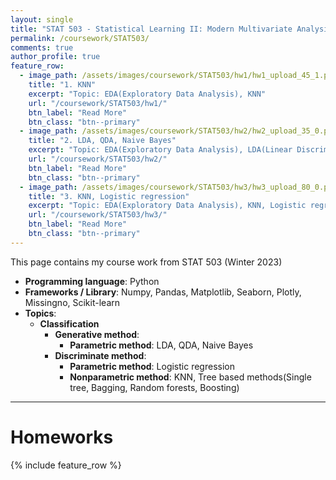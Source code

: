 ```yaml
---
layout: single
title: "STAT 503 - Statistical Learning II: Modern Multivariate Analysis"
permalink: /coursework/STAT503/
comments: true
author_profile: true
feature_row:
  - image_path: /assets/images/coursework/STAT503/hw1/hw1_upload_45_1.png
    title: "1. KNN"
    excerpt: "Topic: EDA(Exploratory Data Analysis), KNN"
    url: "/coursework/STAT503/hw1/"
    btn_label: "Read More"
    btn_class: "btn--primary"	
  - image_path: /assets/images/coursework/STAT503/hw2/hw2_upload_35_0.png
    title: "2. LDA, QDA, Naive Bayes"
    excerpt: "Topic: EDA(Exploratory Data Analysis), LDA(Linear Discriminant Analysis), QDA(Quadratic Discriminant Analysis), Naive Bayes"
    url: "/coursework/STAT503/hw2/"
    btn_label: "Read More"
    btn_class: "btn--primary"	
  - image_path: /assets/images/coursework/STAT503/hw3/hw3_upload_80_0.png
    title: "3. KNN, Logistic regression"
    excerpt: "Topic: EDA(Exploratory Data Analysis), KNN, Logistic regression, LOOCV(Leave One Out Cross Validation)"
    url: "/coursework/STAT503/hw3/"
    btn_label: "Read More"
    btn_class: "btn--primary"	
---
```


This page contains my course work from STAT 503 (Winter 2023)

- **Programming language**: Python
- **Frameworks / Library**: Numpy, Pandas, Matplotlib, Seaborn, Plotly, Missingno, Scikit-learn
- **Topics**: 
    - **Classification**
        - **Generative method**: 
          - **Parametric method**: LDA, QDA, Naive Bayes 
        - **Discriminate method**: 
          - **Parametric method**: Logistic regression
          - **Nonparametric method**: KNN, Tree based methods(Single tree, Bagging, Random forests, Boosting)
        
***

# Homeworks

 {% include feature_row %}
